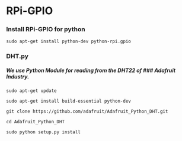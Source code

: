 # RPi-GPIO

### Install RPi-GPIO for python
```
sudo apt-get install python-dev python-rpi.gpio
```

### DHT.py
##### We use Python Module for reading from the DHT22 of ### Adafruit Industry.
```
sudo apt-get update

sudo apt-get install build-essential python-dev

git clone https://github.com/adafruit/Adafruit_Python_DHT.git

cd Adafruit_Python_DHT

sudo python setup.py install
```
